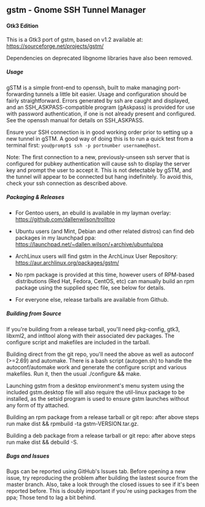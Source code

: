 gstm - Gnome SSH Tunnel Manager
---

#### Gtk3 Edition
This is a Gtk3 port of gstm, based on v1.2 available at: https://sourceforge.net/projects/gstm/

Dependencies on deprecated libgnome libraries have also been removed.

##### Usage
gSTM is a simple front-end to openssh, built to make managing port-forwarding tunnels a little bit easier. Usage and configuration should be fairly straightforward. Errors generated by ssh are caught and displayed, and an SSH_ASKPASS-compatible program (gAskpass) is provided for use with password authentication, if one is not already present and configured. See the openssh manual for details on SSH_ASKPASS.

Ensure your SSH connection is in good working order prior to setting up a new tunnel in gSTM. A good way of doing this is to run a quick test from a terminal first: `you@prompt$ ssh -p portnumber username@host`.

Note: The first connection to a new, previously-unseen ssh server that is configured for pubkey authentication will cause ssh to display the server key and prompt the user to accept it. This is not detectable by gSTM, and the tunnel will appear to be connected but hang indefinitely. To avoid this, check your ssh connection as described above.

##### Packaging & Releases
- For Gentoo users, an ebuild is available in my layman overlay: https://github.com/dallenwilson/trolltoo

- Ubuntu users (and Mint, Debian and other related distros) can find deb packages in my launchpad ppa: https://launchpad.net/~dallen.wilson/+archive/ubuntu/ppa

- ArchLinux users will find gstm in the ArchLinux User Repository: https://aur.archlinux.org/packages/gstm/

- No rpm package is provided at this time, however users of RPM-based distributions (Red Hat, Fedora, CentOS, etc) can manually build an rpm package using the supplied spec file, see below for details.

- For everyone else, release tarballs are available from Github.

##### Building from Source
If you're building from a release tarball, you'll need pkg-config, gtk3, libxml2, and intltool along with their associated dev packages. The configure script and makefiles are included in the tarball.

Building direct from the git repo, you'll need the above as well as autoconf (>=2.69) and automake. There is a bash script (autogen.sh) to handle the autoconf/automake work and generate the configure script and various makefiles. Run it, then the usual ./configure && make.

Launching gstm from a desktop environment's menu system using the included gstm.desktop file will also require the util-linux package to be installed, as the setsid program is used to ensure gstm launches without any form of tty attached.

Building an rpm package from a release tarball or git repo:  after above steps run make dist && rpmbuild -ta gstm-VERSION.tar.gz.

Building a deb package from a release tarball or git repo: after above steps run make dist && debuild -S.

##### Bugs and Issues
Bugs can be reported using GitHub's Issues tab. Before opening a new issue, try reproducing the problem after building the lastest source from the master branch. Also, take a look through the closed issues to see if it's been reported before. This is doubly important if you're using packages from the ppa; Those tend to lag a bit behind.

